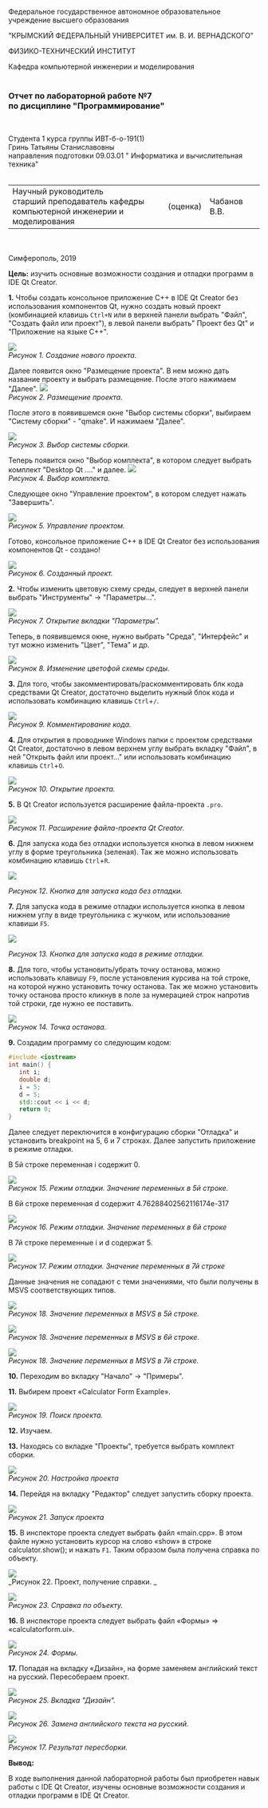 Федеральное государственное автономное образовательное учреждение высшего образования  

"КРЫМСКИЙ ФЕДЕРАЛЬНЫЙ УНИВЕРСИТЕТ им. В. И. ВЕРНАДСКОГО"  

ФИЗИКО-ТЕХНИЧЕСКИЙ ИНСТИТУТ  

Кафедра компьютерной инженерии и моделирования
<br/></br>


### Отчет по лабораторной работе №7 </br> по дисциплине "Программирование"
<br/>

Студента 1 курса группы ИВТ-б-о-191(1)  
Гринь Татьяны Станиславовны </br>
направления подготовки 09.03.01 " Информатика и вычислительная техника"  
<br/>

<table>
<tr><td>Научный руководитель<br/> старший преподаватель кафедры<br/> компьютерной инженерии и моделирования</td>
<td>(оценка)</td>
<td>Чабанов В.В.</td>
</tr>
</table>
<br/><br/>
​
Симферополь, 2019

__Цель:__ </tr>
изучить основные возможности создания и отладки программ в IDE Qt Creator.

__1.__ Чтобы создать консольное приложение С++ в IDE Qt Creator без использования компонентов Qt, нужно создать новый проект (комбинацией клавишь `Ctrl+N` или в верхней панели выбрать "Файл", "Создать файл или проект"), в левой панели выбрать" Проект без Qt" и "Приложение на языке С++". <br/>

![](https://raw.githubusercontent.com/Starfall-6969/Skyfall/master/laba7/photo/1.1.PNG) <br/>
_Рисунок 1. Создание нового проекта._ <br/>

Далее появится окно "Размещение проекта". В нем можно дать название проекту и выбрать размещение. После этого нажимаем "Далее". 
![](https://raw.githubusercontent.com/Starfall-6969/Skyfall/master/laba7/photo/1.2.PNG)<br/>
_Рисунок 2. Размещение проекта._ <br/>

После этого в появившемся окне "Выбор системы сборки", выбираем "Систему сборки" - "qmake". И нажимаем "Далее". <br/>

![](https://raw.githubusercontent.com/Starfall-6969/Skyfall/master/laba7/photo/1.3.PNG)<br/>
_Рисунок 3. Выбор системы сборки._ <br/>

Теперь появится окно "Выбор комплекта", в котором следует выбрать комплект "Desktop Qt ...." и далее. 
![](https://raw.githubusercontent.com/Starfall-6969/Skyfall/master/laba7/photo/1.4.PNG)<br/>
_Рисунок 4. Выбор комплекта._ <br/>

Следующее окно "Управление проектом", в котором следует нажать "Завершить". 

![](https://raw.githubusercontent.com/Starfall-6969/Skyfall/master/laba7/photo/1.5.PNG)<br/>
_Рисунок 5. Управление проектом._

Готово, консольное приложение С++ в IDE Qt Creator без использования компонентов Qt - создано! 

![](https://raw.githubusercontent.com/Starfall-6969/Skyfall/master/laba7/photo/1.6.PNG)<br/>
_Рисунок 6. Созданный проект._


__2.__ Чтобы изменить цветовую схему среды, следует в верхней панели выбрать  "Инструменты" -> "Параметры...". 

![](https://raw.githubusercontent.com/Starfall-6969/Skyfall/master/laba7/photo/2.PNG)<br/>
_Рисунок 7. Открытие вкладки "Параметры"._ 

Теперь, в появившемся окне, нужно выбрать "Среда", "Интерфейс" и тут можно изменить "Цвет",  "Тема" и др. 

![](https://raw.githubusercontent.com/Starfall-6969/Skyfall/master/laba7/photo/2.1.PNG)<br/>
_Рисунок 8. Изменение цветофой схемы среды._ 

__3.__ Для того, чтобы закомментировать/раскомментировать блк кода средствами Qt Creator, достаточно выделить нужный блок кода и использовать комбинацию клавишь `Ctrl`+`/`.


![](https://raw.githubusercontent.com/Starfall-6969/Skyfall/master/laba7/photo/3.PNG)<br/>
_Рисунок 9. Комментирование кода._

__4.__ Для открытия  в проводнике Windows папки с проектом средствами Qt Creator, достаточно в левом верхнем углу выбрать вкладку "Файл", в ней "Открыть файл или проект..." или использовать комбинацию клавишь `Ctrl`+`O`.

![](https://raw.githubusercontent.com/Starfall-6969/Skyfall/master/laba7/photo/4.PNG)<br/>
_Рисунок 10. Открытие проекта._ 

__5.__ В Qt Creator используется расширение  файла-проекта `.pro`. 

![](https://raw.githubusercontent.com/Starfall-6969/Skyfall/master/laba7/photo/5.PNG)<br/>
_Рисунок 11. Расширение файла-проекта Qt Creator._

__6.__ Для запуска кода без отладки используется кнопка в левом нижнем углу в форме треугольника (зеленая). Так же можно использовать комбинацию клавишь `Ctrl`+`R`.  

![](https://raw.githubusercontent.com/Starfall-6969/Skyfall/master/laba7/photo/6.PNG)<br/>

_Рисунок 12. Кнопка для запуска кода без отладки._

__7.__ Для запуска кода в режиме отладки используется кнопка в левом нижнем углу в виде треугольника с жучком, или использование клавиши `F5`. 

![](https://raw.githubusercontent.com/Starfall-6969/Skyfall/master/laba7/photo/7.11.PNG)<br/>

_Рисунок 13. Кнопка для запуска кода в режиме отладки._

__8.__ Для того, чтобы установить/убрать точку останова, можно использовать клавишу `F9`, после установления курсива на той строке, на которой нужно установить точку останова. 
Так же можно установить точку останова просто кликнув в поле за нумерацией строк напротив той строки, где нужно ее поставить. 

![](https://raw.githubusercontent.com/Starfall-6969/Skyfall/master/laba7/photo/8.1.PNG)<br/>
 _Рисунок 14. Точка останова._ 
 
 __9.__ Создадим программу со следующим кодом: 
 ```C++
 #include <iostream>
int main() {
    int i;
    double d;
    i = 5;
    d = 5;
    std::cout << i << d;
    return 0;
}
```
Далее следует переключится в конфигурацию сборки "Отладка" и установить breakpoint на 5, 6 и 7 строках. Далее запустить приложение в режиме отладки. 

В 5й строке переменная i содержит 0. 

![](https://raw.githubusercontent.com/Starfall-6969/Skyfall/master/laba7/photo/9.PNG)<br/>
_Рисунок 15. Режим отладки. Значение переменных в 5й строке._

В 6й строке переменная d содержит 4.76288402562116174е-317 

![](https://raw.githubusercontent.com/Starfall-6969/Skyfall/master/laba7/photo/9.1.PNG)<br/>
_Рисунок 16. Режим отладки. Значение переменных в 6й строке_

В 7й строке переменные i и d содержат 5. 

![](https://raw.githubusercontent.com/Starfall-6969/Skyfall/master/laba7/photo/9.2.PNG)<br/>
_Рисунок 17. Режим отладки. Значение переменных в 7й строке_

Данные значения не сопадают с теми значениями, что были получены в MSVS соответствующих типов. 

![](https://raw.githubusercontent.com/Starfall-6969/Skyfall/master/laba7/photo/9.11.PNG)<br/>
_Рисунок 18. Значение переменных в  MSVS в 5й строке._

![](https://raw.githubusercontent.com/Starfall-6969/Skyfall/master/laba7/photo/9.12.PNG)<br/>
_Рисунок 18. Значение переменных в  MSVS в 6й строке._

![](https://raw.githubusercontent.com/Starfall-6969/Skyfall/master/laba7/photo/9.13.PNG)<br/>
_Рисунок 18. Значение переменных в  MSVS в 7й строке._

__10.__ Переходим во вкладку "Начало" -> "Примеры".

__11.__ Выбирем проект «Calculator Form Example».

![](https://raw.githubusercontent.com/Starfall-6969/Skyfall/master/laba7/photo/11.PNG)<br/>
_Рисунок 19. Поиск проекта._

__12.__ Изучаем. 

__13.__ Находясь со вкладке "Проекты", требуется выбрать комплект сборки. 

![](https://raw.githubusercontent.com/Starfall-6969/Skyfall/master/laba7/photo/13.PNG)<br/>
_Рисунок 20. Настройка проекта_<br/>

__14.__ Перейдя на вкладку "Редактор" следует запустить сборку проекта. 

![](https://raw.githubusercontent.com/Starfall-6969/Skyfall/master/laba7/photo/14.PNG)<br/>
_Рисунок 21. Запуск проекта_ 

__15.__ В инспекторе проекта следует выбрать файл «main.cpp». В этом файле нужно установить курсор на слово «show» в строке calculator.show(); и нажать `F1`.  Таким образом была получена справка по объекту.


![](https://raw.githubusercontent.com/Starfall-6969/Skyfall/master/laba7/photo/15.PNG)<br/>
_Рисунок 22. Проект, получение справки. _

![](https://raw.githubusercontent.com/Starfall-6969/Skyfall/master/laba7/photo/15.1.PNG)<br/>
_Рисунок 23. Справка по объекту._

__16.__ В инспекторе проекта следует выбрать файл «Формы» => «calculatorform.ui». 

![](https://raw.githubusercontent.com/Starfall-6969/Skyfall/master/laba7/photo/16.PNG)<br/>
_Рисунок 24. Формы._

__17.__ Попадая на вкладку «Дизайн», на форме заменяем английский текст на русский. Пересобераем проект.

![](https://raw.githubusercontent.com/Starfall-6969/Skyfall/master/laba7/photo/16.1.PNG)<br/>
_Рисунок 25. Вкладка "Дизайн"._

![](https://raw.githubusercontent.com/Starfall-6969/Skyfall/master/laba7/photo/17.PNG)<br/>
_Рисунок 26. Замена английского текста на русский._

![](https://raw.githubusercontent.com/Starfall-6969/Skyfall/master/laba7/photo/17%D1%8E1.PNG)<br/>
_Рисунок 17. Результат пересборки._

__Вывод:__

В ходе выполнения данной лабораторной работы был приобретен навык работы с IDE Qt Creator, изучены основные возможности создания и отладки программ в IDE Qt Creator. 













